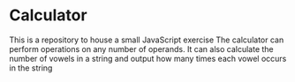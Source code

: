 # Calculator
This is a repository to house a small JavaScript exercise
The calculator can perform operations on any number of operands. It can also calculate the number of vowels in a string and output how many times 
each vowel occurs in the string
